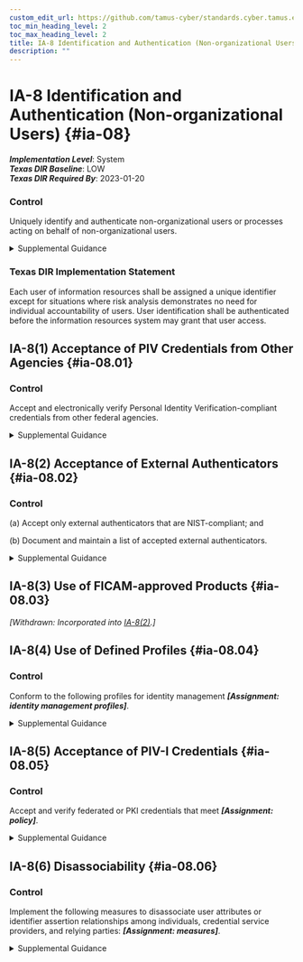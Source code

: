 ```yaml
---
custom_edit_url: https://github.com/tamus-cyber/standards.cyber.tamus.edu/tree/main/static/content/tamus.edu/TAMUS_profile.xml
toc_min_heading_level: 2
toc_max_heading_level: 2
title: IA-8 Identification and Authentication (Non-organizational Users)
description: ""
---
```


# IA-8 Identification and Authentication (Non-organizational Users) {#ia-08}

_**Implementation Level**_: System\
_**Texas DIR Baseline**_: LOW\
_**Texas DIR Required By**_: 2023-01-20

### Control

Uniquely identify and authenticate non-organizational users or processes acting on behalf of non-organizational users.

<details>
  <summary>Supplemental Guidance</summary>

Uniquely identify and authenticate non-organizational users or processes acting on behalf of non-organizational users.

</details>

### Texas DIR Implementation Statement

Each user of information resources shall be assigned a unique identifier except for situations where risk analysis demonstrates no need for individual accountability of users. User identification shall be authenticated before the information resources system may grant that user access.

## IA-8(1) Acceptance of PIV Credentials from Other Agencies {#ia-08.01}

### Control

Accept and electronically verify Personal Identity Verification-compliant credentials from other federal agencies.

<details>
  <summary>Supplemental Guidance</summary>

Accept and electronically verify Personal Identity Verification-compliant credentials from other federal agencies.

</details>

## IA-8(2) Acceptance of External Authenticators {#ia-08.02}

### Control

(a) Accept only external authenticators that are NIST-compliant; and

(b) Document and maintain a list of accepted external authenticators.

<details>
  <summary>Supplemental Guidance</summary>

(a) Accept only external authenticators that are NIST-compliant; and

(b) Document and maintain a list of accepted external authenticators.

</details>

## IA-8(3) Use of FICAM-approved Products {#ia-08.03}

_[Withdrawn: Incorporated into [IA-8(2)](../ia/ia-08#ia-08.02).]_

## IA-8(4) Use of Defined Profiles {#ia-08.04}

### Control

Conform to the following profiles for identity management _**[Assignment: identity management profiles]**_.

<details>
  <summary>Supplemental Guidance</summary>

Conform to the following profiles for identity management _**[Assignment: identity management profiles]**_.

</details>

## IA-8(5) Acceptance of PIV-I Credentials {#ia-08.05}

### Control

Accept and verify federated or PKI credentials that meet _**[Assignment: policy]**_.

<details>
  <summary>Supplemental Guidance</summary>

Accept and verify federated or PKI credentials that meet _**[Assignment: policy]**_.

</details>

## IA-8(6) Disassociability {#ia-08.06}

### Control

Implement the following measures to disassociate user attributes or identifier assertion relationships among individuals, credential service providers, and relying parties: _**[Assignment: measures]**_.

<details>
  <summary>Supplemental Guidance</summary>

Implement the following measures to disassociate user attributes or identifier assertion relationships among individuals, credential service providers, and relying parties: _**[Assignment: measures]**_.

</details>

